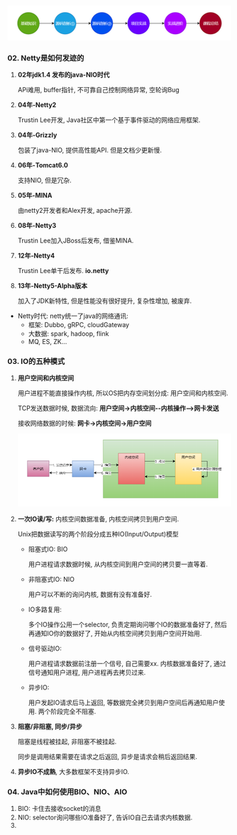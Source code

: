 ![image-20210307125525657](note1.assets/image-20210307125525657.png)

### 02. Netty是如何发迹的

1. **02年jdk1.4 发布的java-NIO时代**

   APi难用, buffer指针, 不可靠自己控制网络异常, 空轮询Bug

2. **04年-Netty2**

   Trustin Lee开发, Java社区中第一个基于事件驱动的网络应用框架.

3. **04年-Grizzly**

   包装了java-NIO, 提供高性能API. 但是文档少更新慢.

4. **06年-Tomcat6.0**

   支持NIO, 但是冗杂.

5. **05年-MINA**

   由netty2开发者和Alex开发, apache开源.

6. **08年-Netty3**

   Trustin Lee加入JBoss后发布, 借鉴MINA. 

7. **12年-Netty4**

   Trustin Lee单干后发布. **io.netty**

8. **13年-Netty5-Alpha版本**

   加入了JDK新特性, 但是性能没有很好提升, 复杂性增加, 被废弃.

- Netty时代: netty统一了java的网络通讯:
  - 框架: Dubbo, gRPC, cloudGateway
  - 大数据: spark, hadoop, flink
  - MQ, ES, ZK...



### 03. IO的五种模式

1. **用户空间和内核空间**

   用户进程不能直接操作内核, 所以OS把内存空间划分成: 用户空间和内核空间.

   TCP发送数据时候, 数据流向: **用户空间->内核空间--内核操作-->网卡发送**

   接收网络数据的时候: **网卡->内核空间->用户空间**

   ![image-20210307170327281](note1.assets/image-20210307170327281.png)

2. **一次IO读/写:** 内核空间数据准备, 内核空间拷贝到用户空间.

   Unix把数据读写的两个阶段分成五种IO(Input/Output)模型

   - 阻塞式IO: BIO

     用户进程请求数据时候, 从内核空间到用户空间的拷贝要一直等着.

   - 非阻塞式IO: NIO

     用户可以不断的询问内核, 数据有没有准备好.

   - IO多路复用:

     多个IO操作公用一个selector, 负责定期询问哪个IO的数据准备好了, 然后再通知IO你的数据好了, 开始从内核空间拷贝到用户空间开始用.

   - 信号驱动IO:

     用户进程请求数据前注册一个信号, 自己需要xx. 内核数据准备好了, 通过信号通知用户进程, 用户进程再去拷贝过来.

   - 异步IO:

     用户发起IO请求后马上返回, 等数据完全拷贝到用户空间后再通知用户使用. 两个阶段完全不阻塞.

3. **阻塞/非阻塞, 同步/异步**

   阻塞是线程被挂起, 非阻塞不被挂起.

   同步是调用结果需要在请求之后返回, 异步是请求会稍后返回结果.

4. **异步IO不成熟**, 大多数框架不支持异步IO.



### 04. Java中如何使用BIO、NIO、AIO

1. BIO: 卡住去接收socket的消息
2. NIO: selector询问哪些IO准备好了, 告诉IO自己去请求内核数据.
3. 



























